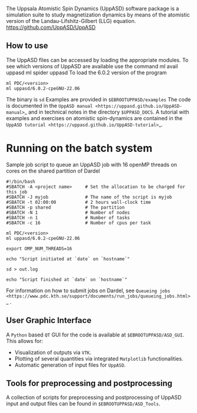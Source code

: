 The Uppsala Atomistic Spin Dynamics (UppASD) software package is a simulation suite to study magnetization dynamics by means of the atomistic version of the Landau-Lifshitz-Gilbert (LLG) equation.
https://github.com/UppASD/UppASD

## How to use

The UppASD files can be accessed by loading the appropriate modules. To see which versions of UppASD are available use the command
ml avail uppasd
ml spider uppasd
To load the 6.0.2 version of the program
```
ml PDC/<version>
ml uppasd/6.0.2-cpeGNU-22.06
```
The binary is ``sd``
Examples are provided in ``$EBROOTUPPASD/examples``
The code is documented in the `UppASD manual <https://uppasd.github.io/UppASD-manual>`_ and in technical notes in the directory ``$UPPASD_DOCS``.
A tutorial with examples and exercises on atomistic spin-dynamics are contained in the `UppASD tutorial <https://uppasd.github.io/UppASD-tutorial>`_.

# Running on the batch system
Sample job script to queue an UppASD job with 16 openMP threads on cores on the shared partition of Dardel

```
#!/bin/bash
#SBATCH -A <project name>     # Set the allocation to be charged for this job
#SBATCH -J myjob              # The name of the script is myjob
#SBATCH -t 02:00:00           # 2 hours wall-clock time
#SBATCH -p shared             # The partition
#SBATCH -N 1                  # Number of nodes
#SBATCH -n 1                  # Number of tasks
#SBATCH -c 16                 # Number of cpus per task

ml PDC/<version>
ml uppasd/6.0.2-cpeGNU-22.06

export OMP_NUM_THREADS=16

echo "Script initiated at `date` on `hostname`"

sd > out.log

echo "Script finished at `date` on `hostname`"
```

For information on how to submit jobs on Dardel, see `Queueing jobs <https://www.pdc.kth.se/support/documents/run_jobs/queueing_jobs.html>`_ .

## User Graphic Interface
A `Python` based `QT` GUI for the code is available at ``$EBROOTUPPASD/ASD_GUI``.
This allows for:
- Visualization of outputs via `VTK`.
- Plotting of several quantities via integrated `Matplotlib` functionalities.
- Automatic generation of input files for `UppASD`.

## Tools for preprocessing and postprocessing
A collection of scripts for preprocessing and postprocessing of UppASD input and output files can be found in ``$EBROOTUPPASD/ASD_Tools``.
